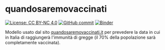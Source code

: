 # quandosaremovaccinati
[![License: CC BY-NC 4.0](https://img.shields.io/badge/License-CC%20BY--NC%204.0-lightgrey.svg)](https://creativecommons.org/licenses/by-nc/4.0/)
[![GitHub commit](https://img.shields.io/github/last-commit/vincenzomanzoni/quandosaremovaccinati)](https://github.com/vincenzomanzoni/quandosaremovaccinati/commits/main)
[![Binder](https://mybinder.org/badge_logo.svg)](https://mybinder.org/v2/gh/vincenzomanzoni/quandosaremovaccinati/HEAD)

Modello usato dal sito [quandosaremovaccinati.it](https://quandosaremovaccinati.it) per prevedere la data in cui in Italia di raggiungerà l'immunità di gregge (il 70% della popolazione sarà completamente vaccinata).
